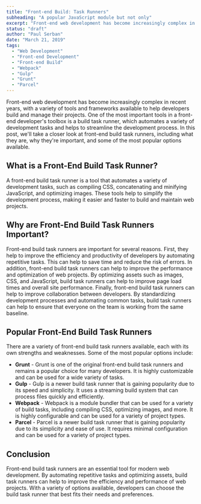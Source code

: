 ```yaml
---
title: "Front-end Build: Task Runners"
subheading: "A popular JavaScript module but not only"
excerpt: "Front-end web development has become increasingly complex in recent years, with a variety of tools and frameworks available to help developers build and manage their projects. One of the most important tools in a front-end developer's toolbox is a build task runner, which automates a variety of development tasks and helps to streamline the development process."
status: "draft"
author: "Paul Serban"
date: "March 21, 2019"
tags:
  - "Web Development"
  - "Front-end Development"
  - "Front-end Build"
  - "Webpack"
  - "Gulp"
  - "Grunt"
  - "Parcel"
---
```


Front-end web development has become increasingly complex in recent years, with a variety of tools and frameworks available to help developers build and manage their projects. One of the most important tools in a front-end developer's toolbox is a build task runner, which automates a variety of development tasks and helps to streamline the development process.
In this post, we'll take a closer look at front-end build task runners, including what they are, why they're important, and some of the most popular options available.

## What is a Front-End Build Task Runner?

A front-end build task runner is a tool that automates a variety of development tasks, such as compiling CSS, concatenating and minifying JavaScript, and optimizing images. These tools help to simplify the development process, making it easier and faster to build and maintain web projects.

## Why are Front-End Build Task Runners Important?

Front-end build task runners are important for several reasons. First, they help to improve the efficiency and productivity of developers by automating repetitive tasks. This can help to save time and reduce the risk of errors.
In addition, front-end build task runners can help to improve the performance and optimization of web projects. By optimizing assets such as images, CSS, and JavaScript, build task runners can help to improve page load times and overall site performance.
Finally, front-end build task runners can help to improve collaboration between developers. By standardizing development processes and automating common tasks, build task runners can help to ensure that everyone on the team is working from the same baseline.

## Popular Front-End Build Task Runners

There are a variety of front-end build task runners available, each with its own strengths and weaknesses. Some of the most popular options include:

- **Grunt** - Grunt is one of the original front-end build task runners and remains a popular choice for many developers. It is highly customizable and can be used for a wide variety of tasks.
- **Gulp** - Gulp is a newer build task runner that is gaining popularity due to its speed and simplicity. It uses a streaming build system that can process files quickly and efficiently.
- **Webpack** - Webpack is a module bundler that can be used for a variety of build tasks, including compiling CSS, optimizing images, and more. It is highly configurable and can be used for a variety of project types.
- **Parcel** - Parcel is a newer build task runner that is gaining popularity due to its simplicity and ease of use. It requires minimal configuration and can be used for a variety of project types.

## Conclusion

Front-end build task runners are an essential tool for modern web development. By automating repetitive tasks and optimizing assets, build task runners can help to improve the efficiency and performance of web projects. With a variety of options available, developers can choose the build task runner that best fits their needs and preferences.
